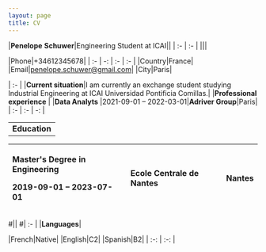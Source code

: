 ```yaml
---
layout: page
title: CV
---
```

|**Penelope**  **Schuwer**|Engineering Student at ICAI||
| :- | :- |
|||

|Phone|+34612345678|
| :- | -: | :- | :- |
|Country|France|
|Email|penelope.schuwer@gmail.com|
|City|Paris|

| :- |
|**Current situation**|I am currently an exchange student studying Industrial Engineering at ICAI Universidad Pontificia Comillas.|
|**Professional experience** |
|**Data Analyts** |2021-09-01 – 2022-03-01|**Adriver Group**|Paris|
| :- | :- | -: |

||
| :- |
|**Education**|

|<p>**Master's Degree in Engineering**</p><p>2019-09-01 – 2023-07-01</p>|<p>**Ecole Centrale de Nantes**</p><p></p>|Nantes|
| :- | :- | -: |

#||
#| :- |
|**Languages**|

|French|Native|
|English|C2|
|Spanish|B2|
| :-: | :-: |

||
| :- |


